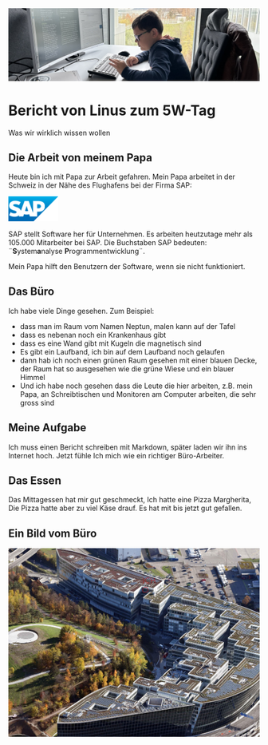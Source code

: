 <img src="header.jpg" alt="Linus tippt am Computer" width="1000"/>

# Bericht von Linus zum 5W-Tag
Was wir wirklich wissen wollen

## Die Arbeit von meinem Papa
Heute bin ich mit Papa zur Arbeit gefahren. Mein Papa arbeitet in der Schweiz in der Nähe des Flughafens bei der Firma SAP:

<img src="sap-logo.svg" alt="SAP" width="100"/>

SAP stellt Software her für Unternehmen. Es arbeiten heutzutage mehr als 105.000 Mitarbeiter bei SAP. Die Buchstaben SAP bedeuten: ¨**S**ystem**a**nalyse **P**rogrammentwicklung¨.

Mein Papa hilft den Benutzern der Software, wenn sie nicht funktioniert.

## Das Büro

Ich habe viele Dinge gesehen. Zum Beispiel:
* dass man im Raum vom Namen Neptun, malen kann auf der Tafel
* dass es nebenan noch ein Krankenhaus gibt
* dass es eine Wand gibt mit Kugeln die magnetisch sind
* Es gibt ein Laufband, ich bin auf dem Laufband noch gelaufen
* dann hab ich noch einen grünen Raum gesehen mit einer blauen Decke, der Raum hat so ausgesehen wie die grüne Wiese und ein blauer Himmel
* Und ich habe noch gesehen dass die Leute die hier arbeiten, z.B. mein Papa, an Schreibtischen und Monitoren am Computer arbeiten, die sehr gross sind

## Meine Aufgabe
Ich muss einen Bericht schreiben mit Markdown, später laden wir ihn ins Internet hoch. Jetzt fühle Ich mich wie ein richtiger Büro-Arbeiter. 

## Das Essen 
Das Mittagessen hat mir gut geschmeckt, Ich hatte eine Pizza Margherita, Die Pizza hatte aber zu viel Käse drauf. 
Es hat mit bis jetzt gut gefallen.

## Ein Bild vom Büro
<img src="circle.jpg" alt="The Circle in Zürich am Flughafen" width="1000"/>